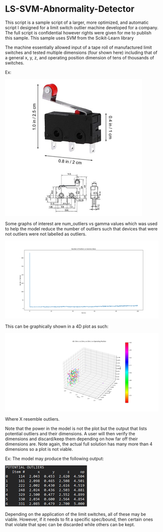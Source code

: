 # LS-SVM-Abnormality-Detector
This script is a sample script of a larger, more optimized, and automatic script I designed for a limit switch outlier machine developed for a company. The full script is confidential however rights were given for me to publish this sample.
This sample uses SVM from the Scikit-Learn library

The machine essentially allowed input of a tape roll of manufactured limit switches and tested multiple dimensions (four shown here) including that of a general x, y, z, and operating position dimension of tens of thousands of switches.

Ex: 

![data](https://github.com/Mich8952/LS-SVM-Abnormality-Detector/blob/c672aead13473b6c5d14d42aecb12ab96b20940f/SVM%20Abnormality%20Detector/ls%20image.jpeg)

Some graphs of interest are num_outliers vs gamma values which was used to help the model reduce the number of outliers such that devices that were not outliers were not labelled as outliers.

![data](https://github.com/Mich8952/LS-SVM-Abnormality-Detector/blob/c672aead13473b6c5d14d42aecb12ab96b20940f/SVM%20Abnormality%20Detector/outliers%20vs%20gamma.png)

This can be graphically shown in a 4D plot as such:

![data](https://github.com/Mich8952/LS-SVM-Abnormality-Detector/blob/c672aead13473b6c5d14d42aecb12ab96b20940f/SVM%20Abnormality%20Detector/outlier%20plot.png)

Where X resemble outliers.

Note that the power in the model is not the plot but the output that lists potential outliers and their dimensions. A user will then verify the dimensions and discard/keep them depending on how far off their dimensions are. Note again, the actual full solution has many more than 4 dimensions so a plot is not viable.

Ex: The model may produce the following output:

![data](https://github.com/Mich8952/LS-SVM-Abnormality-Detector/blob/c1e41629efdeae371d2bc2e5c924713c6ff2b6c8/SVM%20Abnormality%20Detector/output.PNG)

Depending on the application of the limit switches, all of these may be viable. However, if it needs to fit a specific spec/bound, then certain ones that violate that spec can be discarded while others can be kept.
